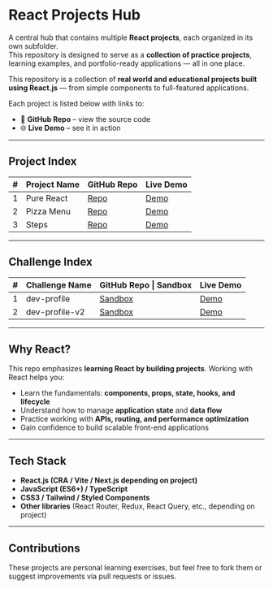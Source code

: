 # React Projects Hub

A central hub that contains multiple **React projects**, each organized in its own subfolder.  
This repository is designed to serve as a **collection of practice projects**, learning examples, and portfolio-ready applications — all in one place.

This repository is a collection of **real world and educational projects built using React.js** — from simple components to full-featured applications.

Each project is listed below with links to:
- 🔗 **GitHub Repo** – view the source code
- 🌐 **Live Demo** – see it in action
---
## Project Index

| #   | Project Name | GitHub Repo             | Live Demo                                     |
| --- | ------------ | ----------------------- | --------------------------------------------- |
| 1   | Pure React   | [Repo](./01-pure-react) | [Demo](./01-pure-react/index.html)            |
| 2   | Pizza Menu   | [Repo](./03-pizza-menu) | [Demo](https://fast-pizza-menue.netlify.app/) |
| 3   | Steps        | [Repo](./04-steps)      | [Demo](https://steps1.netlify.app/)           |
 
---
## Challenge Index

| #   | Challenge Name | GitHub Repo \| Sandbox                                                                | Live Demo                                                                          |
| --- | -------------- | ------------------------------------------------------------------------------------- | ---------------------------------------------------------------------------------- |
| 1   | dev-profile    | [Sandbox](https://codesandbox.io/p/sandbox/cranky-tess-8ftl7l?file=%2Fsrc%2FApp.js)   | [Demo](https://codesandbox.io/p/sandbox/cranky-tess-8ftl7l?file=%2Fsrc%2FApp.js)   |
| 2   | dev-profile-v2 | [Sandbox](https://codesandbox.io/p/sandbox/keen-elbakyan-5g3657?file=%2Fsrc%2FApp.js) | [Demo](https://codesandbox.io/p/sandbox/keen-elbakyan-5g3657?file=%2Fsrc%2FApp.js) |

---

## Why React?

This repo emphasizes **learning React by building projects**. Working with React helps you:
- Learn the fundamentals: **components, props, state, hooks, and lifecycle**
- Understand how to manage **application state** and **data flow**
- Practice working with **APIs, routing, and performance optimization**
- Gain confidence to build scalable front-end applications

---
## Tech Stack
- **React.js (CRA / Vite / Next.js depending on project)**
- **JavaScript (ES6+) / TypeScript**
- **CSS3 / Tailwind / Styled Components**
- **Other libraries** (React Router, Redux, React Query, etc., depending on project)
---
## Contributions

These projects are personal learning exercises, but feel free to fork them or suggest improvements via pull requests or issues.
